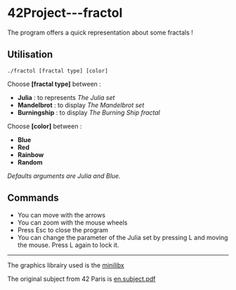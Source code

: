 # 42Project---fractol

The program offers a quick representation about some fractals !

## Utilisation

```./fractol [fractal type] [color]```

Choose **[fractal type]** between :
- **Julia** : to represents *The Julia set*
- **Mandelbrot** : to display *The Mandelbrot set*
- **Burningship** : to display *The Burning Ship fractal*

Choose **[color]** between :
- **Blue**
- **Red**
- **Rainbow**
- **Random**

*Defaults arguments are Julia and Blue.*

## Commands

- You can move with the arrows
- You can zoom with the mouse wheels
- Press Esc to close the program
- You can change the parameter of the Julia set by pressing L and moving the mouse. Press L again to lock it.

---
The graphics librairy used is the [minilibx](https://github.com/42Paris/minilibx-linux)

The original subject from 42 Paris is [en.subject.pdf](https://github.com/anonylouis/42Project---fractol/blob/main/en.subject.pdf)
